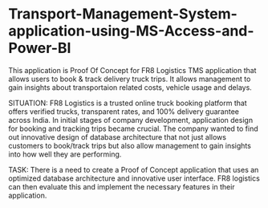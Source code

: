 # Transport-Management-System-application-using-MS-Access-and-Power-BI
This application is Proof Of Concept for FR8 Logistics TMS application that allows users to book &amp; track delivery truck trips. It allows management to gain insights about transportaion related costs, vehicle usage and delays.

SITUATION:
FR8 Logistics is a trusted online truck booking platform that offers verified trucks, transparent rates, and 100% delivery guarantee across India. In initial stages of company development, application design for booking and tracking trips became crucial. The company wanted to
find out innovative design of database architecture that not just allows customers to book/track trips but also allow management to gain insights into how well they are performing. 

TASK:
There is a need to create a Proof of Concept application that uses an optimized database architecture and innovative user interface. FR8 logistics can then evaluate this and implement the necessary features in their application. 

